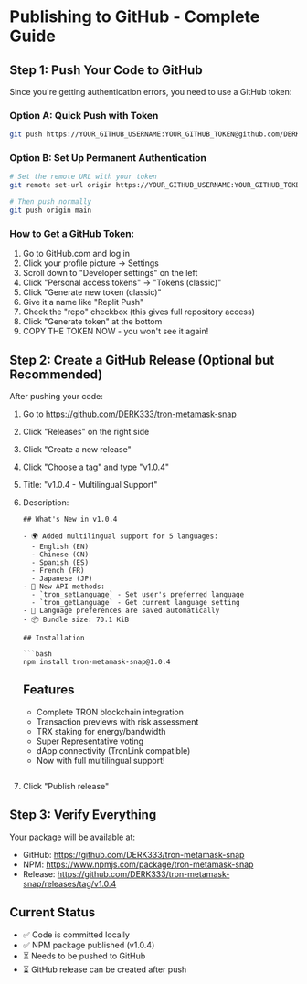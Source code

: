 # Publishing to GitHub - Complete Guide

## Step 1: Push Your Code to GitHub

Since you're getting authentication errors, you need to use a GitHub token:

### Option A: Quick Push with Token
```bash
git push https://YOUR_GITHUB_USERNAME:YOUR_GITHUB_TOKEN@github.com/DERK333/tron-metamask-snap.git main
```

### Option B: Set Up Permanent Authentication
```bash
# Set the remote URL with your token
git remote set-url origin https://YOUR_GITHUB_USERNAME:YOUR_GITHUB_TOKEN@github.com/DERK333/tron-metamask-snap.git

# Then push normally
git push origin main
```

### How to Get a GitHub Token:
1. Go to GitHub.com and log in
2. Click your profile picture → Settings
3. Scroll down to "Developer settings" on the left
4. Click "Personal access tokens" → "Tokens (classic)"
5. Click "Generate new token (classic)"
6. Give it a name like "Replit Push"
7. Check the "repo" checkbox (this gives full repository access)
8. Click "Generate token" at the bottom
9. COPY THE TOKEN NOW - you won't see it again!

## Step 2: Create a GitHub Release (Optional but Recommended)

After pushing your code:

1. Go to https://github.com/DERK333/tron-metamask-snap
2. Click "Releases" on the right side
3. Click "Create a new release"
4. Click "Choose a tag" and type "v1.0.4"
5. Title: "v1.0.4 - Multilingual Support"
6. Description:
   ```
   ## What's New in v1.0.4
   
   - 🌍 Added multilingual support for 5 languages:
     - English (EN)
     - Chinese (CN)
     - Spanish (ES)
     - French (FR)
     - Japanese (JP)
   - 🔧 New API methods:
     - `tron_setLanguage` - Set user's preferred language
     - `tron_getLanguage` - Get current language setting
   - 💾 Language preferences are saved automatically
   - 📦 Bundle size: 70.1 KiB
   
   ## Installation
   
   ```bash
   npm install tron-metamask-snap@1.0.4
   ```
   
   ## Features
   - Complete TRON blockchain integration
   - Transaction previews with risk assessment
   - TRX staking for energy/bandwidth
   - Super Representative voting
   - dApp connectivity (TronLink compatible)
   - Now with full multilingual support!
   ```
7. Click "Publish release"

## Step 3: Verify Everything

Your package will be available at:
- GitHub: https://github.com/DERK333/tron-metamask-snap
- NPM: https://www.npmjs.com/package/tron-metamask-snap
- Release: https://github.com/DERK333/tron-metamask-snap/releases/tag/v1.0.4

## Current Status
- ✅ Code is committed locally
- ✅ NPM package published (v1.0.4)
- ⏳ Needs to be pushed to GitHub
- ⏳ GitHub release can be created after push